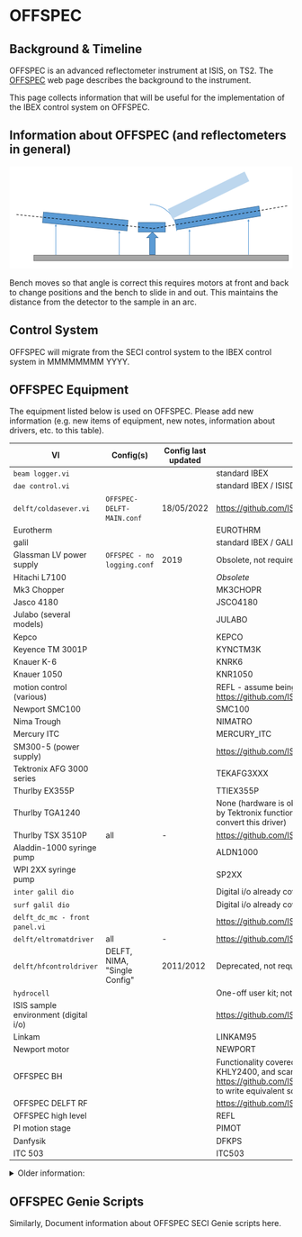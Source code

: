 # OFFSPEC

## Background & Timeline ##
OFFSPEC is an advanced reflectometer instrument at ISIS, on TS2. The [OFFSPEC](https://www.isis.stfc.ac.uk/Pages/OFFSPEC.aspx) web page describes the background to the instrument.

This page collects information that will be useful for the implementation of the IBEX control system on OFFSPEC.

## Information about OFFSPEC (and reflectometers in general) ##

![Offspec bench setup](OffSpec.png)

Bench moves so that angle is correct this requires motors at front and back to change positions and the bench to slide in and out. This maintains the distance from the detector to the sample in an arc.

## Control System ##
OFFSPEC will migrate from the SECI control system to the IBEX control system in MMMMMMMM YYYY.

## OFFSPEC Equipment ##
The equipment listed below is used on OFFSPEC. Please add new information (e.g. new items of equipment, new notes, information about drivers, etc. to this table).


| VI                                   | Config(s) | Config last updated | IBEX equivalent |
|--------------------------------------| --- | --- | --- |
| `beam logger.vi`                     | | | standard IBEX |
| `dae control.vi`                     | | | standard IBEX / ISISDAE |
| `delft/coldasever.vi`                | `OFFSPEC-DELFT-MAIN.conf` | 18/05/2022 | https://github.com/ISISComputingGroup/IBEX/issues/7437 |
| Eurotherm                            |  |  | EUROTHRM |
| galil                             |  |  | standard IBEX / GALIL |
| Glassman LV power supply             | `OFFSPEC - no logging.conf` | 2019 | Obsolete, not required |
| Hitachi L7100                        |  |  | *Obsolete* |
| Mk3 Chopper                          |  |  | MK3CHOPR |
| Jasco 4180                           |  |  | JSCO4180 |
| Julabo (several models)              |  |  | JULABO |
| Kepco                                |  |  | KEPCO |
| Keyence TM 3001P                     |  |  | KYNCTM3K |
| Knauer K-6                           |  |  | KNRK6 |
| Knauer 1050                          |  |  | KNR1050 |
| motion control (various)             |  |  | REFL - assume being handled in https://github.com/ISISComputingGroup/IBEX/issues/6245 |
| Newport SMC100                       |  |  | SMC100 |
| Nima Trough                          |  |  | NIMATRO |
| Mercury ITC                          |  |  | MERCURY_ITC |
| SM300-5 (power supply)               |  |  | https://github.com/ISISComputingGroup/IBEX/issues/4461 |
| Tektronix AFG 3000 series            |  |  | TEKAFG3XXX |
| Thurlby EX355P                       |  |  | TTIEX355P |
| Thurlby TGA1240                      |  |  | None (hardware is obsolete; functionality to be replaced by Tektronix function generators - we should not need to convert this driver) |
| Thurlby TSX 3510P                    | all | - | https://github.com/ISISComputingGroup/IBEX/issues/7434 |
| Aladdin-1000 syringe pump            |  |  | ALDN1000 |
| WPI 2XX syringe pump                 |  |  | SP2XX |
| `inter galil dio`                     |  |  | Digital i/o already covered in GALIL ioc |
| `surf galil dio`                      |  |  | Digital i/o already covered in GALIL ioc |
| `delft_dc_mc - front panel.vi`       |  |  | https://github.com/ISISComputingGroup/IBEX/issues/7492 |
| `delft/eltromatdriver`               | all | - | https://github.com/ISISComputingGroup/IBEX/issues/7494 |
| `delft/hfcontroldriver`              | DELFT, NIMA, "Single Config" | 2011/2012 | Deprecated, not required |
| `hydrocell`                            |  |  | One-off user kit; not required |
| ISIS sample environment (digital i/o) |  |  | https://github.com/ISISComputingGroup/IBEX/issues/7436 |
| Linkam                               |  |  | LINKAM95 |
| Newport motor                        |  |  | NEWPORT |
| OFFSPEC BH                           |  |  | Functionality covered in IBEX by a combination of KEPCO, KHLY2400, and scans library. https://github.com/ISISComputingGroup/IBEX/issues/7435 to write equivalent scans script to existing VI |
| OFFSPEC DELFT RF                     |  |  | https://github.com/ISISComputingGroup/IBEX/issues/7493 |
| OFFSPEC high level                   |  |  | REFL |
| PI motion stage                      |  |  | PIMOT |
| Danfysik                             |  |  | DFKPS |
| ITC 503                              |  |  | ITC503 |

<details>
  <summary>Older information:</summary>

```
Manufacturer | Model | Type | Connection | Driver | Notes |
------------ | ------------- | ------------- | ------------- | ------------- | -------------------------------------------
ISIS | DAE 2 | Detector Electronics | Ethernet | | [see DAE note](#note-dae)
ISIS | Mk3 | Chopper | N/A |     | [see Chopper note](#note-chopper)
GALIL | [DMC2280](http://www.galilmc.com/products/dmc-22x0.php) | Motion Controller | Ethernet | [EPICS](http://www.aps.anl.gov/epics/modules/manufacturer.php#Galil%20Motion%20Control) | | 
??? |  | 4-blade jaws |  |  | [see Jaws note](#note-jaws)
ISIS | ??? | ISIS Vacuum System |  |  |[see Vacuum System note](#note-vacuum)
Pfeiffer | TPG300 | Vacuum Gauge | RS-232 | EPICS | [see Vacuum System note](#note-vacuum)
Eurotherm | Temperature Controller | All models at ISIS | RS-232 | [EPICS](http://www.aps.anl.gov/epics/modules/manufacturer.php#Eurotherm) | [see Eurotherm  note](#note-eurotherm)
Julabo | FL1703 | Re-circulating Cooler | RS-232 | | [see Julabo note](#note-julabo)
Julabo | FL300 | Re-circulating Cooler | RS-232 | | [see Julabo note](#note-julabo)
Julabo | FP-50 | Water Bath | RS-232 | | [see Julabo note](#note-julabo)
Julabo | FP-52 | Water Bath | RS-232 | | [see Julabo note](#note-julabo)
Keithley | 2400 | Source Meter | RS-232 | | [see Keithley note](#note-keithley)
[Knauer](http://www.knauer.net/) | K6 | Electric valve drive | RS232 |  |[see Knauer note](#note-knauer)
[Knauer](http://www.knauer.net/) | 1050 | HPLC pump | ??? | | [see Knauer HPLC note](#note-knauerHPLC)
~Hitachi~ | ~L-7100~ | ~HPLC pump~ | ??? | | [see Hitachi note](#note-hitachi)
[Jasco](https://jascoinc.com/products/chromatography/)| PU-4180 | HPLC pump| ??? | | [see JASCO HPLC note](#note-jasco-hplc-pump)
Nima Trough | ??? | Trough | ??? | | [see Nima Trough note](#note-nima-trough)
[KEPCO](http://www.kepcopower.com/bop.htm) | BOP 100-10MG | Bi-Polar Power Supply | RS232 | #187 |[see Kepco note](#note-kepco)
[KEPCO](http://www.kepcopower.com/bop.htm) | BIT 4886 | I/F card | GPIB, RS-232 |  |[see Kepco note](#note-kepco)
[KEPCO](http://www.kepcopower.com/bop.htm) | BOP 50-2M-4886 | Bi-Polar Power Supply | RS232 | |[see Kepco note](#note-kepco)
Delta-Elektronika | SM300-5 | PSU | ??? | | [see Delta Elektronika note](#note-delta-elektronika )
Thurlby | EX355P | PSU | ??? | | [see Thurlby note](#note-thurlby)
Thurlby | TGA1240 | Arbitrary Waveform Generator | ??? | | [see Thurlby note](#note-thurlby)
Thurlby | TSX3510P | PSU | ??? | | [see Thurlby note](#note-thurlby)
Oxford Instruments | Mercury | Temperature Controller | RS-232 | | [see Oxford Instruments note](#note-oxford-instruments)
Oxford Instruments | ITC503 | Cryogenic System |   |  | [see Oxford Instruments note](#note-oxford-instruments)
Tektronix | AFG 3021B | Function Generator | Ethernet | #237 |[see Tektronix note](#note-tektronix)
[Linkam](http://www.linkam.co.uk/) | T95 |  | RS232 |  |[see Linkam note](#note-linkam)
Watson Marlow | 323 | Peristaltic Pump | ??? | | [see Peristaltic Pumps note](#note-peristaltic-pumps)
WPI | Aladdin-1000 | Syringe Pump | ??? | | [see Syringe Pumps note](#note-syringe-pumps)
WPI | SP2xx | Syringe Pump | ??? | | [see Syringe Pumps note](#note-syringe-pumps)

##### Note: DAE #####
See multi-detector and single-detector below.

##### Note: Choppers #####
OFFSPEC has a Mk3 chopper.<br>

##### Note: Jaws #####
Provide information about OFFSPEC jaws.

##### Note: Vacuum System #####
TPG300 support is implemented via [#216](https://github.com/ISISComputingGroup/IBEX/issues/216) and [#2063](https://github.com/ISISComputingGroup/IBEX/issues/2063)

##### Note: Eurotherm #####
[Eurotherms](http://www.facilities.rl.ac.uk/isis/computing/ICPdiscussions/OFFSPEC/OFFSPEC_Eurotherms.jpg) are used to control temperature Orange Cryostat, CCR and Furnace devices.

<a name="noteJulabo"></a>
##### Note: Julabo #####
OFFSPEC uses Julabo water baths & re-circulating coolers
1. [Julabo FL1703](https://www.julabo.com/en/products/recirculating-coolers/fl1703-recirculating-cooler)
1. [Julabo FL300](https://www.julabo.com/en/products/recirculating-coolers/fl300-recirculating-cooler)
1. Julabo Water Bath (which models?)

##### Note: KEPCO #####
1. [Kepco BOP 100-10MG PSU](http://www.kepcopower.com/bophimod.htm).<br>  See also [#3005](https://github.com/ISISComputingGroup/IBEX/issues/3005)
1. [Kepco BIT 4886](http://www.kepcopower.com/bit.htm) is an interface card for Kepco bi-polar ([BOP](http://www.kepcopower.com/bop.htm)) power supplies.
1. [KEPCO BOP 50-2M-4886 PSU](http://www.kepcopower.com/bophimod.htm).<br>  See also [#188](https://github.com/ISISComputingGroup/IBEX/issues/188) & [#200](https://github.com/ISISComputingGroup/IBEX/issues/200)

##### Note: Keithley #####
1. [Keithley 2400 Series Source Meter](https://uk.tek.com/keithley-source-measure-units/keithley-smu-2400-series-sourcemeter).<br>
See also tickets [#1826](https://github.com/ISISComputingGroup/IBEX/issues/1826), [#2695](https://github.com/ISISComputingGroup/IBEX/issues/2695), [#2801](https://github.com/ISISComputingGroup/IBEX/issues/2801) and [#3176](https://github.com/ISISComputingGroup/IBEX/issues/3176).

##### Note: Hitachi #####
Hitachi L-7100 HPLC pump (no longer supported at ISIS).  ~Can't find L-7100 on [Hitachi web-site](http://www.hitachi-hightech.com/global/about/corporate/group/hhs (may be obsolete).  Check existing SECI VI for logic and manual.~

##### Note: JASCO HPLC Pump #####
[JASCO HPLC pump](https://jascoinc.com/products/chromatography/hplc/modules/hplc-pumps/) is a new (for ISIS) model of HPLC pump.
   * See `C:\LabVIEW Modules\Drivers\Jasco PU-4180 HPLC Pump\Documentation` for documentation.
   * See also [#3743](https://github.com/ISISComputingGroup/IBEX/issues/3743) & [#3923](https://github.com/ISISComputingGroup/IBEX/issues/3923)

##### Note: Knauer #####
1. Knauer K-6 Electric Valve Drive.  [Knauer web site](https://www.knauer.net)<br>
   * K-6 model appears to have been superseded.  Check existing SECI VI for logic and manual.
   * Support now implemented (28-03-2019).  See [#3781](https://github.com/ISISComputingGroup/IBEX/issues/3781).

##### Note: Knauer HPLC #####
Knauer HPLC 1050 [Knauer HPLC 1050 is discontinued.](https://www.knauer.net/en/discontinued-smartline-pump-1050-successor-azura-p-61l/p14161).  Check existing SECI VI for logic and manual.
   1. Support now implemented (04-01-2019).  See [#3262](https://github.com/ISISComputingGroup/IBEX/issues/3262).

##### Note: Nima Trough #####
Nima Trough: SECI used a manufacturer supplied VI.  We may need to do the same in IBEX (via lvDCOM).<br>
   * **Note:** NIMA Technologies Ltd now seems to be part of [Biolin Scientific](https://www.biolinscientific.com/ksvnima).<br>
   * The NIMA trough is used regularly on SURF.  The manufacturer supplied VI is used to view graphs showing information about thin films.
   * The manufacturer has made additional software available for download.  A copy of this software is located in `\\isis\shares\ISIS_Experiment_Controls\NIMA Trough\Nima_TR8.1.zip`.
   * Support now implemented (25-05-2019).  See [#3783](https://github.com/ISISComputingGroup/IBEX/issues/3783)

##### Note: Delta-Elektronika #####
1. Delta-Elektronika SM300-5 is a DC power supply.  It is listed on page for [Delta-Elektronika SM1500 series](http://www.delta-elektronika.nl/en/products/dc-power-supplies-1500w-sm1500-series.html) products.

##### Note: Thurlby #####
[Thurlby Thandar Instruments](https://www.aimtti.com/)
1. [Thurlby Thandar Instruments EX355P PSU](https://www.aimtti.com/product-category/dc-power-supplies/aim-ex-rseries)
   * see [#155](https://github.com/ISISComputingGroup/IBEX/issues/155) and [#198]
   * IOC & OPI updated (18-07-2019).  See [#3784](https://github.com/ISISComputingGroup/IBEX/issues/3784)
(https://github.com/ISISComputingGroup/IBEX/issues/198).
1. [Thurlby TGA1240 Arbitrary Waveform Generator](https://www.aimtti.com/product-category/arbitrary-generators/aim-tga1240series)
1. [Thurlby TSX3510P DC Power Supply](https://www.aimtti.com/product-category/dc-power-supplies/aim-tsxseries)

##### Note: Oxford Instruments #####
1. Support for OI ITC503 created as part of [#2593](https://github.com/ISISComputingGroup/IBEX/issues/2593)
1. Support for Mercury Temperature Controller was created as part of [#2840](https://github.com/ISISComputingGroup/IBEX/issues/2840)

##### Note: Linkam #####
There are VIs for this.<br>
See also [Linkam T95 controller](http://www.linkam.co.uk/t95-system-controllers/) and tickets [#1106](https://github.com/ISISComputingGroup/IBEX/issues/1106), [#1496](https://github.com/ISISComputingGroup/IBEX/issues/1496), [#1509](https://github.com/ISISComputingGroup/IBEX/issues/1509).

##### Note: Peristaltic Pumps #####
1. [Watson Marlow 323 Peristaltic Pump](http://www.watson-marlow.com/gb-en/range/watson-marlow/300-tube-pumps/323d/)
   * Support now implemented (14-08-2019).  See [#3786](https://github.com/ISISComputingGroup/IBEX/issues/3786)

##### Note: Syringe Pumps #####
1. [WPI Aladdin-1000 Syringe Pump](https://www.wpi-europe.com/products/pumps--microinjection/laboratory-syringe-pumps/al1000-220.aspx)
   * Support now implemented (20-06-2019).  See [#3787](https://github.com/ISISComputingGroup/IBEX/issues/3787)
1. [WPI SP2xx Syringe Pump](https://www.wpi-europe.com/products/pumps--microinjection/laboratory-syringe-pumps.aspx) - check specific model.
   * Support now implemented (05-07-2018).  See [#3261](https://github.com/ISISComputingGroup/IBEX/issues/3261)

##### Note: Tektronix #####
1. Tektronix Function Generator: [AFG 3021B](https://www.tek.com/datasheet/afg3000-series)
   * See also [#237](https://github.com/ISISComputingGroup/IBEX/issues/237)

##### Note: ISIS Environment Monitor #####
1. The ISIS Environment Monitor is a device to monitor various environmental properties (temperature, pressure, humidity, etc).  There is an existing list of commands and a VI to work from.

## OFFSPEC Notes ##
OFFSPEC has the following specialist panels/systems:
1. OFFSPEC High Level
1. OFFSPEC Delft System
1. OFFSPEC ISIS Sample Environment
1. OFFSPEC Linkam
   * [see Linkam note](#noteLinkam)
1. OFFSPEC Newport Piezo Stage
1. OFFSPEC BH (KEPCO 100-10MG & Keithley 2400)
   * [see Kepco note](#noteKepco) & [see Keithley note](#noteKeithley)
1. OFFSPEC Delft RF
1. OFFSPEC PI Motion Stage
1. POLREF Danfysik
1. SURF Galil DIO
1. INTER Galil DIO

OFFSPEC has the following devices under motion control:
1. benches
1. coarse jaws
1. FOMs (Frame Overlap Mirror)
1. jaws
1. laser gimbal
1. OFFSPEC Analyser
1. point detector
1. Polarizer
1. reflectometer sample stack

## OFFSPEC SECI Configs ##
Document information about OFFSPEC SECI configs here.

Configuration Name                     | Sub-Configurations                                 | Last Accessed | Required |
---------------------------------------|----------------------------------------------------|---------------|----------|
OFFSPEC_place_holder1.conf             | -                                                  | dd/mm/yyyy    | -        |
OFFSPEC_place_holder2.conf             | -                                                  | dd/mm/yyyy    | -        |

```

</details>

## OFFSPEC Genie Scripts ##
Similarly, Document information about OFFSPEC SECI Genie scripts here.

